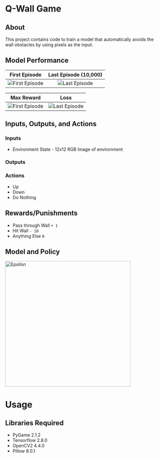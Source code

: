 # Q-Wall Game


## About

This project contains code to train a model that automatically avoids the wall obstacles by using pixels as the input. 
  

## Model Performance  


First Episode           |  Last Episode (10,000)
:-------------------------:|:-------------------------:
![First Episode](https://github.com/mattaadams/RL_Wall_Game/blob/master/assets/Wall_Game_Ep0.gif)  |  ![Last Episode](https://github.com/mattaadams/RL_Wall_Game/blob/master/assets/Wall_Game.gif)



Max Reward        | Loss
:-------------------------:|:-------------------------:
![First Episode](https://github.com/mattaadams/RL_Wall_Game/blob/master/assets/Max_Reward.png)  |  ![Last Episode](https://github.com/mattaadams/RL_Wall_Game/blob/master/assets/Loss.png)





## Inputs, Outputs, and Actions
  
### Inputs
 - Environment State - 12x12 RGB Image of environment

### Outputs

### Actions
 -  Up
 -  Down
 -  Do Nothing

## Rewards/Punishments
 
 -  Pass through Wall `+ 1` 
 -  Hit Wall  `- 10`
 -  Anything Else `0`
  

## Model and Policy


<img src="[drawing.jpg](https://github.com/mattaadams/RL_Wall_Game/blob/master/assets/Epsilon.png)" alt="Epsilon" width="400"/>


# Usage

## Libraries Required

- PyGame 2.1.2
- Tensorflow 2.8.0
- OpenCV2 4.4.0
- Pillow 8.0.1


